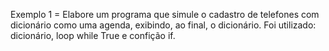 Exemplo 1 = Elabore um programa que simule o cadastro de telefones com dicionário como uma agenda, exibindo, ao final, o dicionário. 
Foi utilizado: dicionário, loop while True e confição if.
